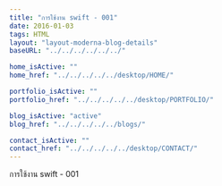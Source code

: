 ```yaml
---
title: "การใช้งาน swift - 001"
date: 2016-01-03
tags: HTML
layout: "layout-moderna-blog-details"
baseURL: "../../../../../../"

home_isActive: ""
home_href: "../../../../../desktop/HOME/"

portfolio_isActive: ""
portfolio_href: "../../../../../desktop/PORTFOLIO/"

blog_isActive: "active"
blog_href: "../../../../../blogs/"

contact_isActive: ""
contact_href: "../../../../../desktop/CONTACT/"
---
```


การใช้งาน swift - 001